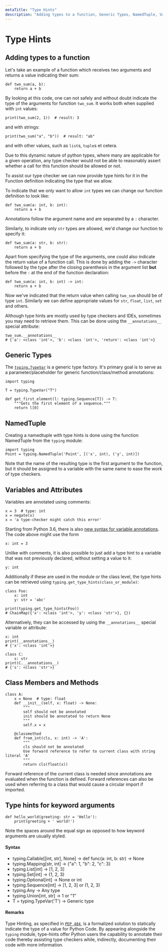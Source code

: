 ```yaml
---
metaTitle: "Type Hints"
description: "Adding types to a function, Generic Types, NamedTuple, Variables and Attributes, Class Members and Methods, Type hints for keyword arguments"
---
```


# Type Hints




## Adding types to a function


Let's take an example of a function which receives two arguments and returns a value indicating their sum:

```
def two_sum(a, b):
    return a + b

```

By looking at this code, one can not safely and without doubt indicate the type of the arguments for function `two_sum`. It works both when supplied with `int` values:

```
print(two_sum(2, 1))  # result: 3

```

and with strings:

```
print(two_sum("a", "b"))  # result: "ab"

```

and with other values, such as `list`s, `tuple`s et cetera.

Due to this dynamic nature of python types, where many are applicable for a given operation, any type checker would not be able to reasonably assert whether a call for this function should be allowed or not.

To assist our type checker we can now provide type hints for it in the Function definition indicating the type that we allow.

To indicate that we only want to allow `int` types we can change our function definition to look like:

```
def two_sum(a: int, b: int):
    return a + b

```

Annotations follow the argument name and are separated by a `:` character.

Similarly, to indicate only `str` types are allowed, we'd change our function to specify it:

```
def two_sum(a: str, b: str): 
    return a + b

```

Apart from specifying the type of the arguments, one could also indicate the return value of a function call. This is done by adding the `->` character followed by the type after the closing parenthesis in the argument list **but** before the `:` at the end of the function declaration:

```
def two_sum(a: int, b: int) -> int: 
    return a + b

```

Now we've indicated that the return value when calling `two_sum` should be of type `int`. Similarly we can define appropriate values for `str`, `float`, `list`, `set` and others.

Although type hints are mostly used by type checkers and IDEs, sometimes you may need to retrieve them. This can be done using the `__annotations__` special attribute:

```
two_sum.__annotations__
# {'a': <class 'int'>, 'b': <class 'int'>, 'return': <class 'int'>}

```



## Generic Types


The [`typing.TypeVar`](https://docs.python.org/3/library/typing.html#typing.TypeVar) is a generic type factory. It's primary goal is to serve as a parameter/placeholder for generic function/class/method annotations:

```
import typing

T = typing.TypeVar("T")

def get_first_element(l: typing.Sequence[T]) -> T:
    """Gets the first element of a sequence."""
    return l[0]

```



## NamedTuple


Creating a namedtuple with type hints is done using the function NamedTuple from the `typing` module:

```
import typing
Point = typing.NamedTuple('Point', [('x', int), ('y', int)])

```

Note that the name of the resulting type is the first argument to the function, but it should be assigned to a variable with the same name to ease the work of type checkers.



## Variables and Attributes


Variables are annotated using comments:

```
x = 3  # type: int
x = negate(x)
x = 'a type-checker might catch this error'

```

Starting from Python 3.6, there is also [new syntax for variable annotations](https://www.python.org/dev/peps/pep-0526/). The code above might use the form

```
x: int = 3

```

Unlike with comments, it is also possible to just add a type hint to a variable that was not previously declared, without setting a value to it:

```
y: int

```

Additionally if these are used in the module or the class level, the type hints can be retrieved using `typing.get_type_hints(class_or_module)`:

```
class Foo:
    x: int
    y: str = 'abc'

print(typing.get_type_hints(Foo))
# ChainMap({'x': <class 'int'>, 'y': <class 'str'>}, {})

```

Alternatively, they can be accessed by using the `__annotations__` special variable or attribute:

```
x: int
print(__annotations__)
# {'x': <class 'int'>}

class C:
    s: str
print(C.__annotations__)
# {'s': <class 'str'>}

```



## Class Members and Methods


```
class A:
    x = None  # type: float
    def __init__(self, x: float) -> None:
        """
        self should not be annotated
        init should be annotated to return None
        """
        self.x = x
    
    @classmethod
    def from_int(cls, x: int) -> 'A': 
        """
        cls should not be annotated
        Use forward reference to refer to current class with string literal 'A'
        """
        return cls(float(x))

```

Forward reference of the current class is needed since annotations are evaluated when the function is defined. Forward references can also be used when referring to a class that would cause a circular import if imported.



## Type hints for keyword arguments


```
def hello_world(greeting: str = 'Hello'):
    print(greeting + ' world!')

```

Note the spaces around the equal sign as opposed to how keyword arguments are usually styled.



#### Syntax


- typing.Callable[[int, str], None] -> def func(a: int, b: str) -> None
- typing.Mapping[str, int] -> {"a": 1, "b": 2, "c": 3}
- typing.List[int] -> [1, 2, 3]
- typing.Set[int] -> {1, 2, 3}
- typing.Optional[int] -> None or int
- typing.Sequence[int] -> [1, 2, 3] or (1, 2, 3)
- typing.Any -> Any type
- typing.Union[int, str] -> 1 or "1"
- T = typing.TypeVar('T') -> Generic type



#### Remarks


Type Hinting, as specified in [`PEP 484`](https://www.python.org/dev/peps/pep-0484), is a formalized solution to statically indicate the type of a value for Python Code. By appearing alongside the `typing` module, type-hints offer Python users the capability to annotate their code thereby assisting type checkers while, indirectly, documenting their code with more information.

